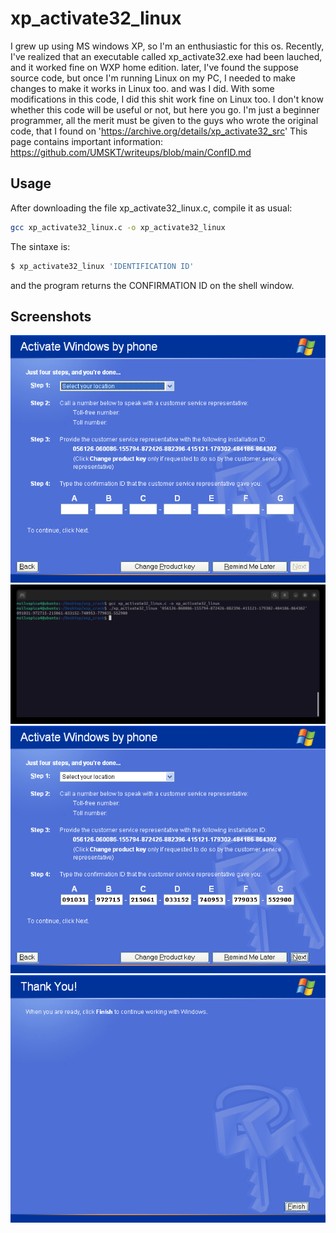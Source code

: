 # xp_activate32_linux

I grew up using MS windows XP, so I'm an enthusiastic for this os.
Recently, I've realized that an executable called xp_activate32.exe had been lauched, and it worked fine on WXP home edition.
later, I've found the suppose source code, but once I'm running Linux on my PC, I needed to make changes to make it works in Linux too.
and was I did. With some modifications in this code, I did this shit work fine on Linux too.
I don't know whether this code will be useful or not, but here you go.
I'm just a beginner programmer, all the merit must be given to the guys who wrote the original code, that I found on 'https://archive.org/details/xp_activate32_src'
This page contains important information: https://github.com/UMSKT/writeups/blob/main/ConfID.md

## Usage

After downloading the file xp_activate32_linux.c, compile it as usual:
```bash
gcc xp_activate32_linux.c -o xp_activate32_linux
```
The sintaxe is:
```bash
$ xp_activate32_linux 'IDENTIFICATION ID'
```
and the program returns the CONFIRMATION ID on the shell window.

## Screenshots
![step1](./step1.png)
![step2](./step2.png)
![step3](./step3.png)
![step4](./step4.png)
